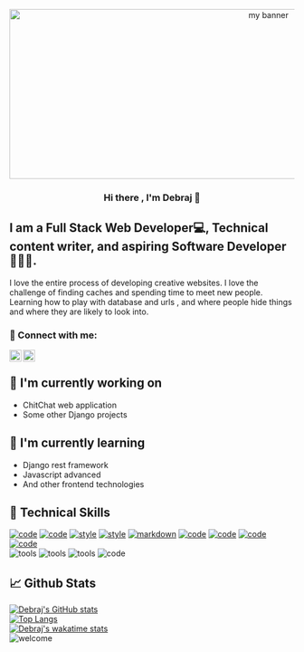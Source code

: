

<!--
**krishna-vasudev/krishna-vasudev** is a ✨ _special_ ✨ repository because its `README.md` (this file) appears on your GitHub profile.

Here are some ideas to get you started:

- 🔭 I’m currently working on ...
- 🌱 I’m currently learning ...
- 👯 I’m looking to collaborate on ...
- 🤔 I’m looking for help with ...
- 💬 Ask me about ...
- 📫 How to reach me: ...
- 😄 Pronouns: ...
- ⚡ Fun fact: ...
-->
<p align="center">
<img src="https://user-images.githubusercontent.com/69663512/130028349-ad64633f-0e95-4759-9816-7d7f060c9261.jpg" alt="my banner" height="300" width="900"> <br>
  <h3 align="center"> Hi there , I'm Debraj 👋 </h3>
</p>
<p align="center">
  <h2>I am a Full Stack Web Developer💻, Technical content writer, and aspiring Software Developer👨🏽‍💻.</h2>
  I love the entire process of developing creative websites. I love the challenge of finding caches and spending time to meet new people. Learning how to play with database and urls , and where people hide things and where they are likely to look into.<br>
</p>
<h3> 🤝 Connect with me:</h3>

<a href="https://www.linkedin.com/in/debraj-bhal-7597861b2"><img align="left" src="https://raw.githubusercontent.com/yushi1007/yushi1007/main/images/linkedin.svg" alt="Debraj Bhal | LinkedIn" width="21px"/></a>
  
  <a href="https://instagram.com/debrajbhal?utm_medium=copy_link
"><img align="left" src="https://raw.githubusercontent.com/yushi1007/yushi1007/main/images/instagram.svg" alt="Debraj Bhal | Instagram" width="21px"/></a><br>

## 🔭 I'm currently working on
- ChitChat web application
- Some other Django projects
## 🌱 I'm currently learning
- Django rest framework
- Javascript advanced
- And other frontend technologies
## 💼 Technical Skills
<a href="https://www.djangoproject.com"><img src="https://img.shields.io/badge/code-django-green?labelColor=grey&style=flat&link=https://www.djangoproject.com" alt="code" /></a>
<a href="https://www.javascript.com"><img src="https://img.shields.io/badge/code-javascript-yellow?labelColor=grey&style=flat&link=https://www.javascript.com" alt="code" /></a>
<a href="https://developer.mozilla.org/en-US/docs/Web/CSS"><img src="https://img.shields.io/badge/style-css-pink?labelColor=grey&style=flat&link=https://developer.mozilla.org/en-US/docs/Web/CSS" alt="style" /></a>
<a href="https://getbootstrap.com"><img src="https://img.shields.io/badge/style-bootstrap-violet?labelColor=grey&style=flat&link=https://getbootstrap.com" alt="style" /></a>
<a href="https://html.com"><img src="https://img.shields.io/badge/markdown-html-orange?labelColor=grey&style=flat&link=https://html.com" alt="markdown" /></a>
<a href="https://www.python.org"><img src="https://img.shields.io/badge/code-python-blue?labelColor=grey&style=flat&link=https://www.python.org" alt="code" /></a>
<a href="https://julialang.org"><img src="https://img.shields.io/badge/code-julia-indigo?labelColor=grey&style=flat&link=https://julialang.org" alt="code" /></a>
<a href="https://docs.microsoft.com/en-us/cpp/"><img src="https://img.shields.io/badge/code-c/c++-red?labelColor=grey&style=flat&link=https://docs.microsoft.com/en-us/cpp/" alt="code" /></a>
<a href="https://opencv.org"><img src="https://img.shields.io/badge/code-opencv-yellow?labelColor=grey&style=flat&link=https://opencv.org" alt="code" /></a><br>
<img src="https://img.shields.io/badge/tools-heroku-indigo?labelColor=grey&style=flat" alt="tools" />
<img src="https://img.shields.io/badge/tools-git-orange?labelColor=grey&style=flat" alt="tools" />
<img src="https://img.shields.io/badge/tools-github-black?labelColor=grey&style=flat" alt="tools" />
<img src="https://img.shields.io/badge/code-mysql-blue?labelColor=grey&style=flat" alt="code" />
## 📈 Github Stats
[![Debraj's GitHub stats](https://github-readme-stats.vercel.app/api?username=krishna-vasudev&count_private=true&show_icons=true&theme=radical)](https://github.com/krishna-vasudev/github-readme-stats)<br>
[![Top Langs](https://github-readme-stats.vercel.app/api/top-langs/?username=krishna-vasudev&hide=HTML&langs_count=8&layout=compact)](https://github.com/krishna-vasudev/github-readme-stats)<br>
[![Debraj's wakatime stats](https://github-readme-stats.vercel.app/api/wakatime/?username=krishna_vasudev&layout=compact)](https://github.com/krishna-vasudev/github-readme-stats)<br>
<img src="https://img.shields.io/badge/welcome-visitors-blue?labelColor=green&style=flat" alt="welcome" />

